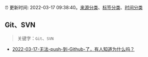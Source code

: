:alarm_clock: 更新时间: 2022-03-17 09:38:40。[来源分类](../README.md)、[标签分类](../TAGS.md)、[时间分类](../TIMELINE.md)

## Git、SVN


> 关键字：`Git`、`SVN`



- [2022-03-17-无法-push-到-Github-了，有人知道为什么吗？](https://www.v2ex.com/t/841032) 